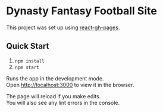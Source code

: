 # Dynasty Fantasy Football Site

This project was set up using [react-gh-pages](https://github.com/gitname/react-gh-pages).

## Quick Start

1) `npm install`
1) `npm start`

Runs the app in the development mode.\
Open [http://localhost:3000](http://localhost:3000) to view it in the browser.

The page will reload if you make edits.\
You will also see any lint errors in the console.
